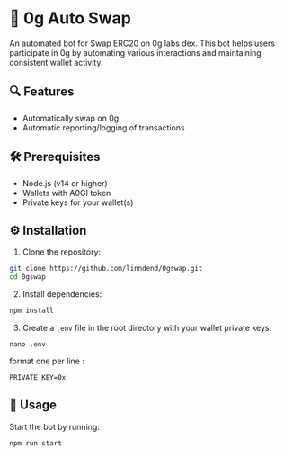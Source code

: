 # 🚀 0g Auto Swap
An automated bot for Swap ERC20 on 0g labs dex. This bot helps users participate in 0g by automating various interactions and maintaining consistent wallet activity.

## 🔍 Features
- Automatically swap on 0g
- Automatic reporting/logging of transactions

## 🛠️ Prerequisites
- Node.js (v14 or higher)
- Wallets with A0GI token
- Private keys for your wallet(s)

## ⚙️ Installation

1. Clone the repository:
```bash
git clone https://github.com/linndend/0gswap.git
cd 0gswap
```
2. Install dependencies:
```bash
npm install
```
3. Create a `.env` file in the root directory with your wallet private keys:
```
nano .env
```
format one per line :
```
PRIVATE_KEY=0x
```
## 🚀 Usage

Start the bot by running:
```bash
npm run start
```
